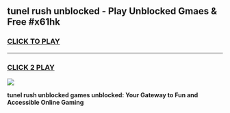 
## tunel rush unblocked - Play Unblocked Gmaes & Free #x61hk
<h3>
<a href="https://news.freeplayer.one?title=tunel_rush_unblocked&ref=27F">CLICK TO PLAY</a></h3>
<hr>

<h3>
<a href="https://news.freeplayer.one?title=tunel_rush_unblocked&ref=27F">CLICK 2 PLAY</a>
  
</h3>

<a href="https://news.freeplayer.one?title=tunel_rush_unblocked&ref=27F/"><img src="https://clearcache.store/games.png"></a>


**tunel rush unblocked games unblocked: Your Gateway to Fun and Accessible Online Gaming**

